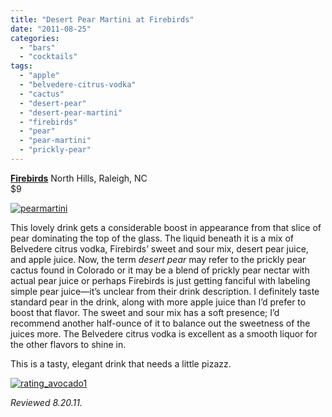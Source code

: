 ```yaml
---
title: "Desert Pear Martini at Firebirds"
date: "2011-08-25"
categories: 
  - "bars"
  - "cocktails"
tags: 
  - "apple"
  - "belvedere-citrus-vodka"
  - "cactus"
  - "desert-pear"
  - "desert-pear-martini"
  - "firebirds"
  - "pear"
  - "pear-martini"
  - "prickly-pear"
---
```


**[Firebirds](http://www.firebirdsrestaurants.com/index.html)**
North Hills, Raleigh, NC\
$9

[![](http://s3.amazonaws.com/thegourmez-wpmedia/2011/08/pearmartini.jpg "pearmartini")](http://s3.amazonaws.com/thegourmez-wpmedia/2011/08/pearmartini.jpg)

This lovely drink gets a considerable boost in appearance from that slice of pear dominating the top of the glass. The liquid beneath it is a mix of Belvedere citrus vodka, Firebirds’ sweet and sour mix, desert pear juice, and apple juice. Now, the term _desert pear_ may refer to the prickly pear cactus found in Colorado or it may be a blend of prickly pear nectar with actual pear juice or perhaps Firebirds is just getting fanciful with labeling simple pear juice—it’s unclear from their drink description. I definitely taste standard pear in the drink, along with more apple juice than I’d prefer to boost that flavor. The sweet and sour mix has a soft presence; I’d recommend another half-ounce of it to balance out the sweetness of the juices more. The Belvedere citrus vodka is excellent as a smooth liquor for the other flavors to shine in.

This is a tasty, elegant drink that needs a little pizazz.

[![](http://s3.amazonaws.com/thegourmez-wpmedia/2009/02/rating_avocado1.gif "rating_avocado1")](http://s3.amazonaws.com/thegourmez-wpmedia/2009/02/rating_avocado1.gif)

_Reviewed 8.20.11._
